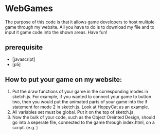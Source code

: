 # WebGames
The purpose of this code is that it allows game developers to host mulitple game through my website.
All you have to do is to download my file and to input it game code into the shown areas.
Have fun!
## prerequisite

- [javascript]
- [p5]

## How to put your game on my website:
1. Put the draw functions of your game in the corresponding modes in sketch.js. For example, if you wanted to connect your game to button two, then you would put the animated parts of your game into the if statement for mode 2 in sketch.js. Look at HoppyCat as  an example.
2. All variables set must be global. Put it on the top of sketch.js.
3. Now the bulk of your code, such as the Object Oreinted Design, should go into a seperate file, connected to the game through index.html, on a script. (e.g. <script type="text/javascript" src="snake.js"></script>)
